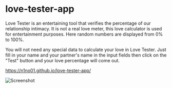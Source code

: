 # love-tester-app

Love Tester is an entertaining tool that verifies the percentage of our relationship intimacy. 
It is not a real love meter, this love calculator is used for entertainment purposes. 
Here random numbers are displayed from 0% to 100%.

You will not need any special data to calculate your love in Love Tester.
Just fill in your name and your partner's name in the input fields then click on the "Test" button and your love percentage will come out.

https://n1no01.github.io/love-tester-app/



![Screenshot](https://user-images.githubusercontent.com/90546090/212535332-9bd1fa6d-bcd7-48e0-9ea9-5fa3b435b5ff.png)
